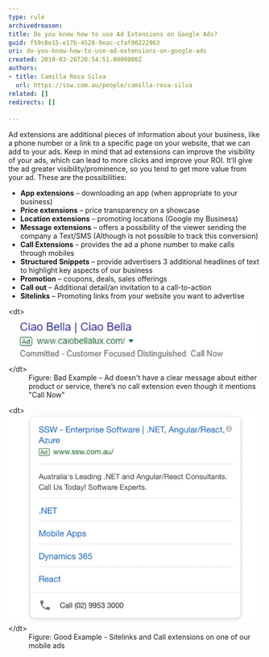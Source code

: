 ```yaml
---
type: rule
archivedreason: 
title: Do you know how to use Ad Extensions on Google Ads?
guid: f59c8e15-e17b-4528-9eac-cfaf00222963
uri: do-you-know-how-to-use-ad-extensions-on-google-ads
created: 2019-03-26T20:54:51.0000000Z
authors:
- title: Camilla Rosa Silva
  url: https://ssw.com.au/people/camilla-rosa-silva
related: []
redirects: []

---
```


Ad extensions are additional pieces of information about your business, like a phone number or a link to a specific page on your website, that we can add to your ads. Keep in mind that ad extensions can improve the visibility of your ads, which can lead to more clicks and improve your ROI. It’ll give the ad greater visibility/prominence, so you tend to get more value from your ad. These are the possibilities:

<!--endintro-->

* **App extensions** – downloading an app (when appropriate to your business)
* **Price extensions** – price transparency on a showcase
* **Location extensions** – promoting locations (Google my Business)
* **Message extensions** – offers a possibility of the viewer sending the company a Text/SMS (Although is not possible to track this conversion)
* **Call Extensions** – provides the ad a phone number to make calls through mobiles
* **Structured Snippets** – provide advertisers 3 additional headlines of text to highlight key aspects of our business
* **Promotion** – coupons, deals, sales offerings
* **Call out** – Additional detail/an invitation to a call-to-action
* **Sitelinks** – Promoting links from your website you want to advertise

<dl class="badImage">&lt;dt&gt;
      <img src="google-ad-no-ad-extension.jpg" alt="google-ad-no-ad-extension.jpg">
   &lt;/dt&gt;<dd>Figure: Bad Example – Ad doesn't have a clear message about either product or service, there’s no call extension even though it mentions "Call Now"<br></dd></dl><dl class="goodImage">&lt;dt&gt;<img src="google-ad-extension.jpg" alt="google-ad-extension.jpg"><br>&lt;/dt&gt;<dd>Figure: Good Example - Sitelinks and Call extensions on one of our mobile ads</dd></dl>
